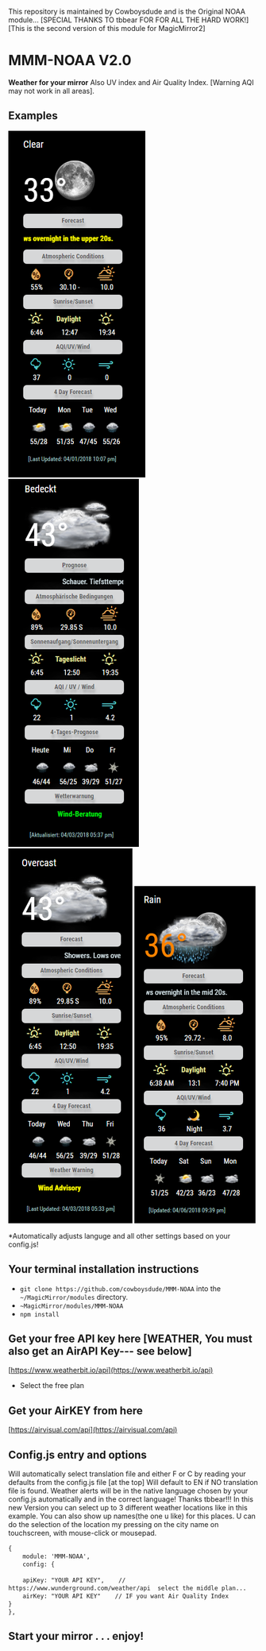 This repository is maintained by Cowboysdude and is the Original NOAA module... [SPECIAL THANKS TO tbbear FOR FOR ALL THE HARD WORK!]
[This is the second version of this module for MagicMirror2]

# MMM-NOAA V2.0

**Weather for your mirror**
  Also UV index and Air Quality Index.  [Warning AQI may not work in all areas].

## Examples

![](NOAA.PNG) ![](german.png)  ![](full.png) ![](night.png)

*Automatically adjusts languge and all other settings based on your config.js!

## Your terminal installation instructions

* `git clone https://github.com/cowboysdude/MMM-NOAA` into the `~/MagicMirror/modules` directory.
*  `~MagicMirror/modules/MMM-NOAA`
*  `npm install`

## Get your free API key here [WEATHER, You must also get an AirAPI Key--- see below]

 [https://www.weatherbit.io/api](https://www.weatherbit.io/api)

* Select the free plan

## Get your AirKEY from here

 [https://airvisual.com/api](https://airvisual.com/api)

## Config.js entry and options

Will automatically select translation file and either F or C by reading your defaults from the config.js file [at the top]
Will default to EN if NO translation file is found.  Weather alerts will be in the native language chosen by your config.js automatically and in the correct language!  Thanks tbbear!!!
In this new Version you can select up to 3 different weather locations like in this example. You can also show up names(the one u like) for this places.
U can do the selection of the location my pressing on the city name on touchscreen, with mouse-click or mousepad. 

    {
        module: 'MMM-NOAA',
        config: {

		apiKey: "YOUR API KEY",    // https://www.wunderground.com/weather/api  select the middle plan... 
		airKey: "YOUR API KEY"    // IF you want Air Quality Index
	}
    },

## Start your mirror . . . enjoy! 
